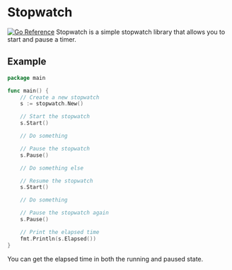 # Stopwatch
[![Go Reference](https://pkg.go.dev/badge/github.com/woodywood117/stopwatch.svg)](https://pkg.go.dev/github.com/woodywood117/stopwatch)
Stopwatch is a simple stopwatch library that allows you to start and pause a timer.

## Example
```go
package main

func main() {
    // Create a new stopwatch
    s := stopwatch.New()

    // Start the stopwatch
    s.Start()

    // Do something

    // Pause the stopwatch
    s.Pause()

    // Do something else

    // Resume the stopwatch
    s.Start()

    // Do something

    // Pause the stopwatch again
    s.Pause()

    // Print the elapsed time
    fmt.Println(s.Elapsed())
}
```

You can get the elapsed time in both the running and paused state.